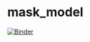 # mask_model

[![Binder](https://mybinder.org/badge_logo.svg)](https://mybinder.org/v2/gh/JeanDelRosario/mask_model/master?urlpath=%2Fvoila%2Frender%2Fmask_app.ipynb)
